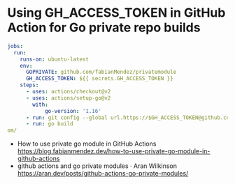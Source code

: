 # Using GH_ACCESS_TOKEN in GitHub Action for Go private repo builds

```yaml
jobs:
  run:
    runs-on: ubuntu-latest
    env:
      GOPRIVATE: github.com/fabianMendez/privatemodule
      GH_ACCESS_TOKEN: ${{ secrets.GH_ACCESS_TOKEN }}
    steps:
      - uses: actions/checkout@v2
      - uses: actions/setup-go@v2
        with:
            go-version: '1.16'
      - run: git config --global url.https://$GH_ACCESS_TOKEN@github.com/.insteadOf https://github.com
      - run: go build
om/

```

* How to use private go module in GitHub Actions  
  <https://blog.fabianmendez.dev/how-to-use-private-go-module-in-github-actions>
* github actions and go private modules · Aran Wilkinson  
  <https://aran.dev/posts/github-actions-go-private-modules/>
